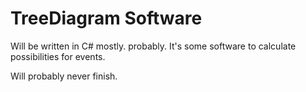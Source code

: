 # TreeDiagram Software
Will be written in C# mostly. probably.
It's some software to calculate possibilities for events.

Will probably never finish.
